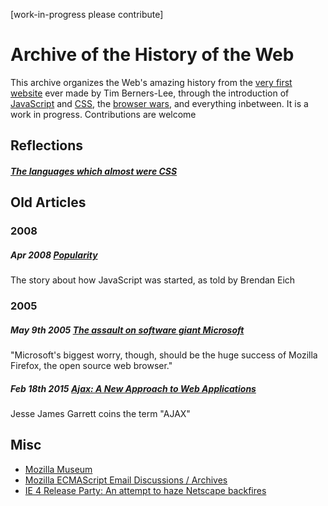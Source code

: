 [work-in-progress please contribute]

# Archive of the History of the Web

This archive organizes the Web's amazing history from the [very first website](https://www.w3.org/History/19921103-hypertext/hypertext/WWW/TheProject.html) ever made by Tim Berners-Lee, through the introduction of [JavaScript](https://www.w3.org/community/webed/wiki/A_Short_History_of_JavaScript) and [CSS](https://www.w3.org/Style/LieBos2e/history/Overview.html), the [browser wars](https://en.wikipedia.org/wiki/Browser_wars), and everything inbetween. It is a work in progress. Contributions are welcome

## Reflections

##### [The languages which almost were CSS](https://eager.io/blog/the-languages-which-almost-were-css/)

## Old Articles

### 2008

##### Apr 2008 [Popularity](https://brendaneich.com/2008/04/popularity/)
The story about how JavaScript was started, as told by Brendan Eich

### 2005

##### May 9th 2005 [The assault on software giant Microsoft](http://news.bbc.co.uk/2/hi/business/4508897.stm)
"Microsoft's biggest worry, though, should be the huge success of Mozilla Firefox, the open source web browser."

##### Feb 18th 2015 [Ajax: A New Approach to Web Applications](http://adaptivepath.org/ideas/ajax-new-approach-web-applications/)
Jesse James Garrett coins the term "AJAX"

## Misc

- [Mozilla Museum](http://home.snafu.de/tilman/mozilla/index.html)
- [Mozilla ECMAScript Email Discussions / Archives](https://mail.mozilla.org/pipermail/es-discuss/)
- [IE 4 Release Party: An attempt to haze Netscape backfires](http://home.snafu.de/tilman/mozilla/stomps.html)
